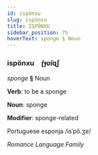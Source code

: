 ```yaml
---
id: ispönxu
slug: ispönxu
title: İSPÖNXU
sidebar_position: 75
hoverText: sponge § Noun
---
```


### ispönxu&emsp;<span kind="abugida">ɽ́ɟʋ̃ıɋʃ</span>

*sponge* **§** Noun

**Verb**: to be a sponge

**Noun**: sponge

**Modifier**: sponge-related

Portuguese esponja /isˈpõ.ʒɐ/

*Romance Language Family*